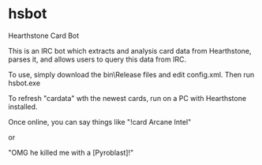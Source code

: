 hsbot
=====

Hearthstone Card Bot

This is an IRC bot which extracts and analysis card data from Hearthstone, parses it, and allows users to query this data from IRC.

To use, simply download the bin\Release files and edit config.xml. Then run hsbot.exe

To refresh "cardata" wth the newest cards, run on a PC with Hearthstone installed.

Once online, you can say things like
"!card Arcane Intel"

or

"OMG he killed me with a [Pyroblast]!"
